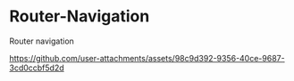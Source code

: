 # Router-Navigation
Router navigation 


https://github.com/user-attachments/assets/98c9d392-9356-40ce-9687-3cd0ccbf5d2d

